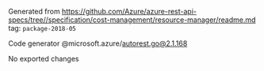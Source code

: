 Generated from https://github.com/Azure/azure-rest-api-specs/tree//specification/cost-management/resource-manager/readme.md tag: `package-2018-05`

Code generator @microsoft.azure/autorest.go@2.1.168

No exported changes
